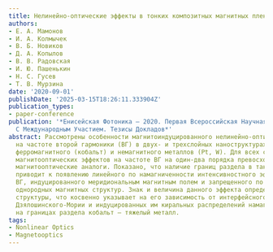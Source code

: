 ```yaml
---
title: Нелинейно-оптические эффекты в тонких композитных магнитных пленках
authors:
- Е. А. Мамонов
- И. А. Колмычек
- В. Б. Новиков
- Д. А. Копылов
- В. В. Радовская
- И. Ю. Пашенькин
- Н. С. Гусев
- Т. В. Мурзина
date: '2020-09-01'
publishDate: '2025-03-15T18:26:11.333904Z'
publication_types:
- paper-conference
publication: '*Енисейская Фотоника – 2020. Первая Всероссийская Научная Конференция
  С Международным Участием. Тезисы Докладов*'
abstract: Рассмотрены особенности магнитоиндуцированного нелинейно-оптического отклика
  на частоте второй гармоники (ВГ) в двух- и трехслойных наноструктурах на основе
  ферромагнитного (кобальт) и немагнитного металлов (Pt, W). Для всех структур величины
  магнитооптических эффектов на частоте ВГ на один-два порядка превосходят линейные
  магнитооптические аналоги. Показано, что наличие границ раздела в таких пленках
  приводит к появлению линейного по намагниченности интенсивностного эффекта в сигнале
  ВГ, индуцированного меридиональным магнитным полем и запрещенного по симметрии для
  однородных магнитных структур. Знак и величина данного эффекта определяются составом
  структуры, что косвенно указывает на его зависимость от интерфейсного взаимодействия
  Дзялошинского-Мории и индуцированных им киральных распределений намагниченности
  на границах раздела кобальт – тяжелый металл.
tags:
- Nonlinear Optics
- Magnetooptics
---
```

